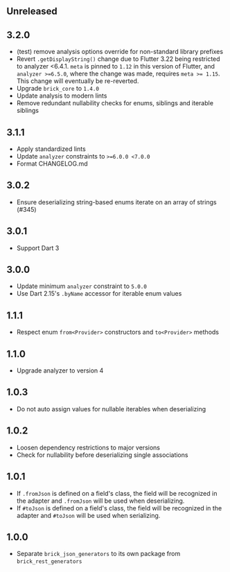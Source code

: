 ## Unreleased

## 3.2.0

- (test) remove analysis options override for non-standard library prefixes
- Revert `.getDisplayString()` change due to Flutter 3.22 being restricted to analyzer <6.4.1. `meta` is pinned to `1.12` in this version of Flutter, and `analyzer >=6.5.0`, where the change was made, requires `meta >= 1.15`. This change will eventually be re-reverted.
- Upgrade `brick_core` to `1.4.0`
- Update analysis to modern lints
- Remove redundant nullability checks for enums, siblings and iterable siblings

## 3.1.1

- Apply standardized lints
- Update `analyzer` constraints to `>=6.0.0 <7.0.0`
- Format CHANGELOG.md

## 3.0.2

- Ensure deserializing string-based enums iterate on an array of strings (#345)

## 3.0.1

- Support Dart 3

## 3.0.0

- Update minimum `analyzer` constraint to `5.0.0`
- Use Dart 2.15's `.byName` accessor for iterable enum values

## 1.1.1

- Respect enum `from<Provider>` constructors and `to<Provider>` methods

## 1.1.0

- Upgrade analyzer to version 4

## 1.0.3

- Do not auto assign values for nullable iterables when deserializing

## 1.0.2

- Loosen dependency restrictions to major versions
- Check for nullability before deserializing single associations

## 1.0.1

- If `.fromJson` is defined on a field's class, the field will be recognized in the adapter and `.fromJson` will be used when deserializing.
- If `#toJson` is defined on a field's class, the field will be recognized in the adapter and `#toJson` will be used when serializing.

## 1.0.0

- Separate `brick_json_generators` to its own package from `brick_rest_generators`
